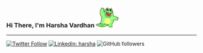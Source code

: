 <!-- - 👋 Hi, I’m @harshavardhan1726
- 👀 I’m passionate about emerging technologies and software development and strongly interested in creating innovative web applications
- 🌱 Currently I'm currently honing my Full Stack Web Development skills, exploring the latest frameworks and tools to build dynamic, user-friendly web experiences.
- 💞️ I want to collaborate on open-source projects and exciting web development ventures. If you're working on something cool, I'd love to hear about it!
- 📫 How to reach me via email at harshav1752002@gmail.com.com or through my LinkedIn profile here https://www.linkedin.com/in/harsha-vardhan-lagudu-31316a30a/
- 😄 Pronouns: He/Him -->

<!---
harshavardhan1726/harshavardhan1726 is a ✨ special ✨ repository because its `README.md` (this file) appears on your GitHub profile.
You can click the Preview link to take a look at your changes.
--->


<h3>Hi There, I'm Harsha Vardhan <img src="/hello.gif" height="60px" alt=""> </h3>
</div>
<hr>

[![Twitter Follow](https://img.shields.io/twitter/follow/sai-harsha-vardhan-lagudu-31316a30a?label=Follow)](https://twitter.com/intent/follow?screen_name=sai-harsha-vardhan-lagudu-31316a30a)
[![Linkedin: harsha](https://img.shields.io/badge/-anmol-blue?style=flat-square&logo=Linkedin&logoColor=white&link=https://x.com/HarshaV172604/)](https://x.com/HarshaV172604)
![GitHub followers](https://img.shields.io/github/followers/anmol098?label=Follow&style=social)